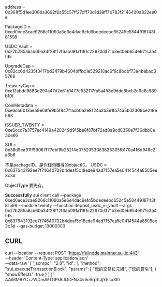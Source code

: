 address = 0x361ff5d1ee306da3692f0a55c57ff27cff73d1d39ff7b783f2146400a822ee0e

PackageID = 0xed0ece3cae9266c11090a5e6e4dac9efd5bdedeebc65245e5844919743f81598

USDC_Vault = 0x27b285a6ab60a34f28f12f6ab091a1181c22970d371b3ed0eb654e971c3a4fd5

UpgradeCap = 0x82cc6d4235f3417bd3479b4604bffbc1e529218ac6f9c8bdbf73e4babad35766

TreasuryCap<TWENTY> = 0xe12abdc9883e290a47d2e61b1477c532117fa5a453e9ddc8bcb2c9c8c989b10f

CoinMetadata = 0xe6cb6013aea9e08fe9b5f847f1acb0a2e8124a3b3e1fb74a5b02309be218e568

ISSUER_TWENTY = 0xe6ccd7a3757ec4149a420249d915be8f87bf72ad0a9cd0350e7f36dbb0a3de66

SUI = 0x38d9ea911f59067f77ebf9b25214e0752053083825305fb170a416d948c2a6b6

不是packageID。是你錢包獲得的objectID。
USDC = 0x637643192ee7f74640702b4deaf5c18ede94ad7157ea5e0414544a8505ee3c3d

ObjectType 要先存。

**Successfully**
sui client call --package 0xed0ece3cae9266c11090a5e6e4dac9efd5bdedeebc65245e5844919743f81598 --module twenty --function deposit_usdc_in_vault --args 0x27b285a6ab60a34f28f12f6ab091a1181c22970d371b3ed0eb654e971c3a4fd5 0x637643192ee7f74640702b4deaf5c18ede94ad7157ea5e0414544a8505ee3c3d --gas-budget 10000000


## CURL

curl --location --request POST 'https://fullnode.mainnet.sui.io:443' \
--header 'Content-Type: application/json' \
--data-raw '{
    "jsonrpc": "2.0",
    "id": 1,
    "method": "sui_executeTransactionBlock",
    "params": [
        "您的交易位元組",
        ["您的簽名"],
        {
            "showEffects": true
        }
    ]
}'
AAiMM8YC+zWDasWTGPk8JQCFNz4vVoSrp1tJjYhso3t0
